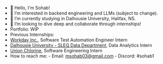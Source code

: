 - 👋 Hello, I'm Sohab!
- 🎋 I’m interested in backend engineering and LLMs (subject to change).
- 🧠 I’m currently studying in Dalhousie University, Halifax, NS.
- 🤝 I’m looking to dive deep and collaborate through internships!
- Portfolio: WIP
- Previous Internships:
- [Workday Inc.](https://www.workday.com/), Software Test Automation Engineer Intern
- [Dalhousie University - SLEQ Data Department](https://www.dal.ca/dept/clt/sleq.html), Data Analytics Intern
- [Union Chlorine](https://www.unionchlorine.com/), Software Engineering Intern
- How to reach me:
      - Email: msohab03@gmail.com
      - Discord: #sohab1
